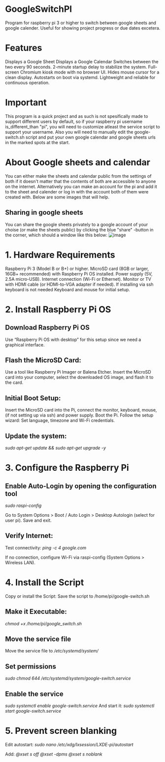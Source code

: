 # GoogleSwitchPI
Program for raspberry pi 3 or higher to switch between google sheets and google calender. Useful for showing project progress or due dates excetera.

# Features

Displays a Google Sheet 
Displays a Google Calendar
Switches between the two every 90 seconds.
2-minute startup delay to stabilize the system.
Full-screen Chromium kiosk mode with no browser UI.
Hides mouse cursor for a clean display.
Autostarts on boot via systemd.
Lightweight and reliable for continuous operation.

# Important
This program is a quick project and as such is not spesifically made to support different users by default, so if your raspberry pi username is_different_than "pi", you will need to customize atleast the service script to support your username. Also you will need to manually edit the google-switch.sh script and put your own google calendar and google sheets urls in the marked spots at the start.

# About Google sheets and calendar
You can either make the sheets and calendar public from the settings of both if it doesn't matter that the contents of both are accessible to anyone on the internet. Alternatively you can make an account for the pi and add it to the sheet and calender or log in with the account both of them were created with. Below are some images that will help.

## Sharing in google sheets
You can share the google sheets privately to a google account of your choise (or make the sheets public) by clicking the blue "share" -button in the corner, which should a window like this below: 
![image](https://github.com/user-attachments/assets/b5e5a67d-7eb2-4be7-b49c-7af8ed6b5599)




# 1. Hardware Requirements
Raspberry Pi 3 (Model B or B+) or higher.
MicroSD card (8GB or larger, 16GB+ recommended) with Raspberry Pi OS installed.
Power supply (5V, 2.5A micro-USB).
Internet connection (Wi-Fi or Ethernet).
Monitor or TV with HDMI cable (or HDMI-to-VGA adapter if needed).
If installing via ssh keyboard is not needed
Keyboard and mouse for initial setup.

# 2. Install Raspberry Pi OS
## Download Raspberry Pi OS
Use “Raspberry Pi OS with desktop” for this setup since we need a graphical interface.

## Flash the MicroSD Card:
Use a tool like Raspberry Pi Imager or Balena Etcher.
Insert the MicroSD card into your computer, select the downloaded OS image, and flash it to the card.

## Initial Boot Setup:
Insert the MicroSD card into the Pi, connect the monitor, keyboard, mouse,(if not setting up via ssh) and power supply.
Boot the Pi. Follow the setup wizard:
Set language, timezone and Wi-Fi credentials.
## Update the system:
  _sudo apt-get update && sudo apt-get upgrade -y_  


# 3. Configure the Raspberry Pi
## Enable Auto-Login by opening the configuration tool
  _sudo raspi-config_

Go to System Options > Boot / Auto Login > Desktop Autologin (select for user pi).
Save and exit.

## Verify Internet:
Test connectivity:
  _ping -c 4 google.com_

If no connection, configure Wi-Fi via raspi-config (System Options > Wireless LAN).

# 4. Install the Script

Copy or install the Script:
Save the script to /home/pi/google-switch.sh

## Make it Executable:
  _chmod +x /home/pi/google_switch.sh_

## Move the service file
Move the service file to _/etc/systemd/system/_ 

## Set permissions 
  _sudo chmod 644 /etc/systemd/system/google-switch.service_ 

## Enable the service
  _sudo systemctl enable google-switch.service_
  And start it:
  _sudo systemctl start google-switch.service_

# 5. Prevent screen blanking

Edit autostart:
  _sudo nano /etc/xdg/lxsession/LXDE-pi/autostart_

Add:
_@xset s off_
_@xset -dpms_
_@xset s noblank_
